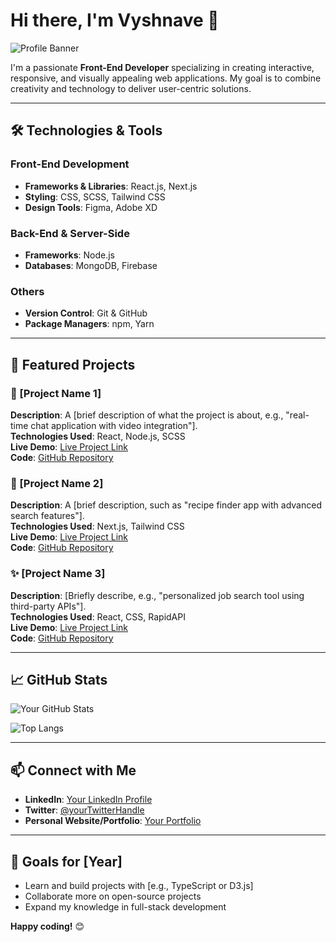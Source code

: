 


# Hi there, I'm Vyshnave 👋

![Profile Banner](https://your-image-link.com/banner.jpg)

I'm a passionate **Front-End Developer** specializing in creating interactive, responsive, and visually appealing web applications. My goal is to combine creativity and technology to deliver user-centric solutions.

---

## 🛠️ Technologies & Tools

### Front-End Development
- **Frameworks & Libraries**: React.js, Next.js
- **Styling**: CSS, SCSS, Tailwind CSS
- **Design Tools**: Figma, Adobe XD

### Back-End & Server-Side
- **Frameworks**: Node.js
- **Databases**: MongoDB, Firebase

### Others
- **Version Control**: Git & GitHub
- **Package Managers**: npm, Yarn

---

## 📂 Featured Projects

### 🚀 [Project Name 1]
**Description**: A [brief description of what the project is about, e.g., "real-time chat application with video integration"].  
**Technologies Used**: React, Node.js, SCSS  
**Live Demo**: [Live Project Link](https://your-project-link.com)  
**Code**: [GitHub Repository](https://github.com/your-username/project-name)

### 🌟 [Project Name 2]
**Description**: A [brief description, such as "recipe finder app with advanced search features"].  
**Technologies Used**: Next.js, Tailwind CSS  
**Live Demo**: [Live Project Link](https://your-project-link.com)  
**Code**: [GitHub Repository](https://github.com/your-username/project-name)

### ✨ [Project Name 3]
**Description**: [Briefly describe, e.g., "personalized job search tool using third-party APIs"].  
**Technologies Used**: React, CSS, RapidAPI  
**Live Demo**: [Live Project Link](https://your-project-link.com)  
**Code**: [GitHub Repository](https://github.com/your-username/project-name)

---

## 📈 GitHub Stats

![Your GitHub Stats](https://github-readme-stats.vercel.app/api?username=your-username&show_icons=true&theme=radical)

![Top Langs](https://github-readme-stats.vercel.app/api/top-langs/?username=your-username&layout=compact&theme=radical)

---

## 📫 Connect with Me

- **LinkedIn**: [Your LinkedIn Profile](https://linkedin.com/in/your-profile)
- **Twitter**: [@yourTwitterHandle](https://twitter.com/yourTwitterHandle)
- **Personal Website/Portfolio**: [Your Portfolio](https://your-portfolio-link.com)

---

## 🎯 Goals for [Year]

- Learn and build projects with [e.g., TypeScript or D3.js]
- Collaborate more on open-source projects
- Expand my knowledge in full-stack development



**Happy coding!** 😊
